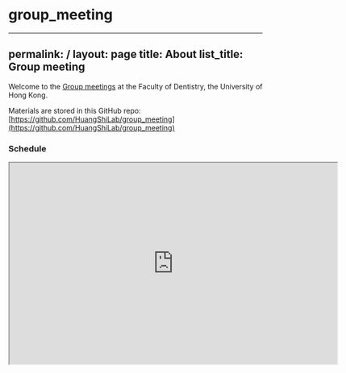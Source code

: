# group_meeting

---
permalink: /
layout: page
title: About
list_title: Group meeting
---


Welcome to the [Group meetings](https://github.com/HuangShiLab/group_meeting/) at the Faculty of Dentistry, the University of Hong Kong.

Materials are stored in this GitHub repo: 
[https://github.com/HuangShiLab/group_meeting](https://github.com/HuangShiLab/group_meeting)

### Schedule

<iframe width="650" height="400" src="https://docs.google.com/spreadsheets/d/1De7n_jrXhOOVZITy9TrhSxOud5mA6H8y/edit#gid=21459879">
</iframe>

<br/>


